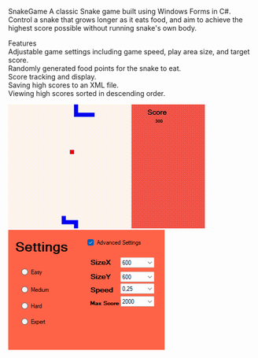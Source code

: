 SnakeGame
A classic Snake game built using Windows Forms in C#. Control a snake that grows longer as it eats food, and aim to achieve the highest score possible without running snake's own body.

Features<br />
Adjustable game settings including game speed, play area size, and target score.<br />
Randomly generated food points for the snake to eat.<br />
Score tracking and display.<br />
Saving high scores to an XML file.<br />
Viewing high scores sorted in descending order.<br />


  ![](/gif/1.gif) ![](/gif/image.png)
